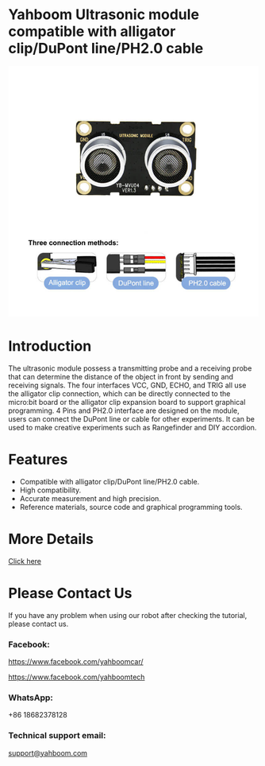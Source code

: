 # Yahboom Ultrasonic module compatible with alligator clip/DuPont line/PH2.0 cable
![](https://github.com/YahboomTechnology/croco_Ultrasonic/blob/master/UltrasonicMmodule.jpg)
# Introduction
The ultrasonic module possess a transmitting probe and a receiving probe that can determine the distance of the object in front by sending and receiving signals. The four interfaces VCC, GND, ECHO, and TRIG all use the alligator clip connection, which can be directly connected to the micro:bit board or the alligator clip expansion board to support graphical programming. 4 Pins and PH2.0 interface are designed on the module, users can connect the DuPont line or cable for other experiments. It can be used to make creative experiments such as Rangefinder and DIY accordion.
# Features
* Compatible with alligator clip/DuPont line/PH2.0 cable.
* High compatibility.
* Accurate measurement and high precision.
* Reference materials, source code and graphical programming tools.

# More Details
[Click here](https://category.yahboom.net/products/croco_ultrasonic)

# Please Contact Us
If you have any problem when using our robot after checking the tutorial, please contact us.

### Facebook: 
https://www.facebook.com/yahboomcar/ 
  
https://www.facebook.com/yahboomtech
### WhatsApp:
+86 18682378128

### Technical support email: 
support@yahboom.com

